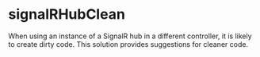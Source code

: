 # signalRHubClean
When using an instance of a SignalR hub in a different controller, it is likely to create dirty code. This solution provides suggestions for cleaner code.

